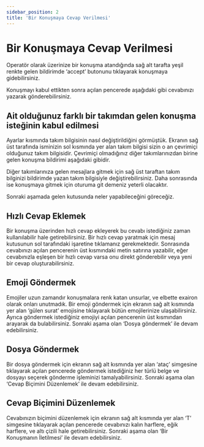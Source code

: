 ```yaml
---
sidebar_position: 2
title: 'Bir Konuşmaya Cevap Verilmesi'
---
```


# Bir Konuşmaya Cevap Verilmesi

Operatör olarak üzerinize bir konuşma atandığında sağ alt tarafta yeşil renkte gelen bildirimde
‘accept’ butonunu tıklayarak konuşmaya gidebilirsiniz.

Konuşmayı kabul ettikten sonra açılan pencerede aşağıdaki gibi cevabınızı yazarak gönderebilirsiniz.

## Ait olduğunuz farklı bir takımdan gelen konuşma isteğinin kabul edilmesi
Ayarlar kısmında takım bilgisinin nasıl değiştirildiğini görmüştük. Ekranın sağ üst tarafında isminizin sol kısmında yer alan takım bilgisi sizin o an çevrimiçi olduğunuz takım bilgisidir. Çevrimiçi olmadığınız diğer takımlarınızdan birine gelen konuşma bildirimi aşağıdaki gibidir.

Diğer takımlarınıza gelen mesajlara gitmek için sağ üst taraftan takım bilginizi bildirimde yazan takım bilgisiyle değiştirebilirsiniz. Daha sonrasında ise konuşmaya gitmek için oturuma git demeniz yeterli olacaktır.

Sonraki aşamada gelen kutusunda neler yapabileceğini göreceğiz.

## Hızlı Cevap Eklemek
Bir konuşma üzerinden hızlı cevap ekleyerek bu cevabı istediğiniz zaman kullanılabilir hale getirebilirsiniz. Bir hızlı cevap yaratmak için mesaj kutusunun sol tarafındaki işaretine tıklamanız gerekmektedir. Sonrasında cevabınızı açılan pencerenin üst kısmındaki metin satırına yazabilir, eğer cevabınızla eşleşen bir hızlı cevap varsa onu direkt gönderebilir veya yeni bir cevap oluşturabilirsiniz.

## Emoji Göndermek
Emojiler uzun zamandır konuşmalara renk katan unsurlar, ve elbette exairon olarak onları unutmadık. Bir emoji göndermek için ekranın sağ alt kısmında yer alan ‘gülen surat’ emojisine tıklayarak bütün emojilerinize ulaşabilirsiniz. Ayrıca göndermek istediğiniz emojiyi açılan pencerenin üst kısmından arayarak da bulabilirsiniz. Sonraki aşama olan ‘Dosya göndermek’ ile devam edebilirsiniz.

## Dosya Göndermek
Bir dosya göndermek için ekranın sağ alt kısmında yer alan ‘ataç’ simgesine tıklayarak açılan pencerede göndermek istediğiniz her türlü belge ve dosyayı seçerek gönderme işleminizi tamalyabilirsiniz. Sonraki aşama olan ‘Cevap Biçimini Düzenlemek’ ile devam edebilirsiniz.

## Cevap Biçimini Düzenlemek
Cevabınızın biçimini düzenlemek için ekranın sağ alt kısmında yer alan ‘T’ simgesine tıklayarak açılan pencerede cevabınızı kalın harflere, eğik harflere, ve altı çizili hale getirebilirsiniz. Sonraki aşama olan ‘Bir Konuşmanın İletilmesi’ ile devam edebilirsiniz.